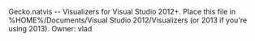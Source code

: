 
Gecko.natvis -- Visualizers for Visual Studio 2012+.  Place this file in %HOME%/Documents/Visual Studio 2012/Visualizers  (or 2013 if you're using 2013).  Owner: vlad

